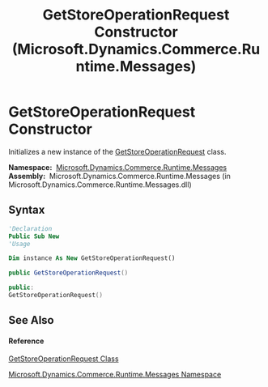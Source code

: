 ﻿---
title: GetStoreOperationRequest Constructor  (Microsoft.Dynamics.Commerce.Runtime.Messages)
TOCTitle: GetStoreOperationRequest Constructor
ms:assetid: M:Microsoft.Dynamics.Commerce.Runtime.Messages.GetStoreOperationRequest.#ctor
ms:mtpsurl: https://technet.microsoft.com/en-us/library/microsoft.dynamics.commerce.runtime.messages.getstoreoperationrequest.getstoreoperationrequest(v=AX.60)
ms:contentKeyID: 62210313
ms.date: 05/18/2015
mtps_version: v=AX.60
f1_keywords:
- Microsoft.Dynamics.Commerce.Runtime.Messages.GetStoreOperationRequest.#ctor
dev_langs:
- CSharp
- C++
- VB
---

# GetStoreOperationRequest Constructor

Initializes a new instance of the [GetStoreOperationRequest](getstoreoperationrequest-class-microsoft-dynamics-commerce-runtime-messages.md) class.

**Namespace:**  [Microsoft.Dynamics.Commerce.Runtime.Messages](microsoft-dynamics-commerce-runtime-messages-namespace.md)  
**Assembly:**  Microsoft.Dynamics.Commerce.Runtime.Messages (in Microsoft.Dynamics.Commerce.Runtime.Messages.dll)

## Syntax

``` vb
'Declaration
Public Sub New
'Usage

Dim instance As New GetStoreOperationRequest()
```

``` csharp
public GetStoreOperationRequest()
```

``` c++
public:
GetStoreOperationRequest()
```

## See Also

#### Reference

[GetStoreOperationRequest Class](getstoreoperationrequest-class-microsoft-dynamics-commerce-runtime-messages.md)

[Microsoft.Dynamics.Commerce.Runtime.Messages Namespace](microsoft-dynamics-commerce-runtime-messages-namespace.md)

